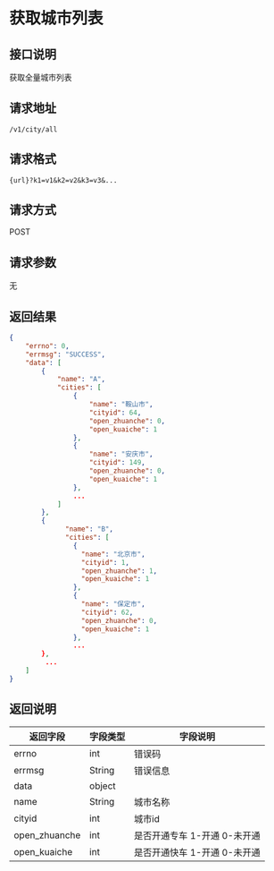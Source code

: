 # 获取城市列表

## 接口说明

获取全量城市列表

## 请求地址

`/v1/city/all`

## 请求格式

`{url}?k1=v1&k2=v2&k3=v3&...`

## 请求方式

POST

## 请求参数

无


## 返回结果

```json
{
    "errno": 0,
    "errmsg": "SUCCESS",
    "data": [
        {
            "name": "A",
            "cities": [
                {
                    "name": "鞍山市",
                    "cityid": 64,
                    "open_zhuanche": 0,
                    "open_kuaiche": 1
                },
                {
                    "name": "安庆市",
                    "cityid": 149,
                    "open_zhuanche": 0,
                    "open_kuaiche": 1
                },
                ...
            ]
        },
        {
              "name": "B",
              "cities": [
                {
                  "name": "北京市",
                  "cityid": 1,
                  "open_zhuanche": 1,
                  "open_kuaiche": 1
                },
                {
                  "name": "保定市",
                  "cityid": 62,
                  "open_zhuanche": 0,
                  "open_kuaiche": 1
                },
                ...
        },
         ...
    ]
}
```
## 返回说明

| 返回字段      | 字段类型 | 字段说明                     |
| ------------- | -------- | ---------------------------- |
| errno         | int      | 错误码                       |
| errmsg        | String   | 错误信息                     |
| data          | object   |                              |
| name          | String   | 城市名称                     |
| cityid        | int      | 城市id                       |
| open_zhuanche | int      | 是否开通专车 1-开通 0-未开通 |
| open_kuaiche  | int      | 是否开通快车 1-开通 0-未开通 |

